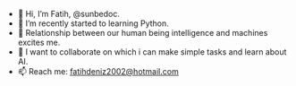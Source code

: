 - 👋 Hi, I’m Fatih, @sunbedoc.
- 🌱 I’m recently started to learning Python.
- 👀 Relationship between our human being intelligence and machines excites me.
- 💞️ I want to collaborate on which i can make simple tasks and learn about AI. 
- 📫 Reach me: fatihdeniz2002@hotmail.com
<!---
sunbedoc/sunbedoc is a ✨ special ✨ repository because its `README.md` (this file) appears on your GitHub profile.
You can click the Preview link to take a look at your changes.
--->
